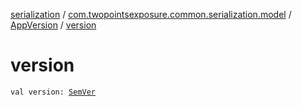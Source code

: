 [serialization](../../index.md) / [com.twopointsexposure.common.serialization.model](../index.md) / [AppVersion](index.md) / [version](./version.md)

# version

`val version: `[`SemVer`](../-sem-ver/index.md)